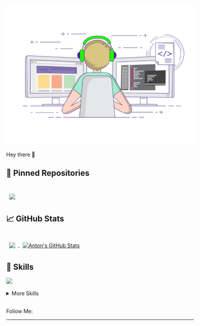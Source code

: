 [![Header](https://github.com/AntonAduisky/antonaduisky/blob/main/assets/CODER.gif)](https://github.com/AntonAduisky)

Hey there 👋

## 📌 Pinned Repositories

<br>

<a href="https://github.com/AntonAduisky/mesto-project">
  <img align="center" style="margin:0.5rem" src="https://github-readme-stats.vercel.app/api/pin/?username=antonaduisky&repo=mesto-project&title_color=ffffff&text_color=c9cacc&icon_color=4AB197&bg_color=1A2B34" />
</a>

<br>

## &#x1f4c8; GitHub Stats

<br>

<a href="https://github.com/AntonAduisky">
  <img align="center" style="margin:0.5rem" src="https://github-readme-stats.vercel.app/api/top-langs/?username=antonaduisky&hide=html,css&title_color=ffffff&text_color=c9cacc&icon_color=4AB197&bg_color=1A2B34" />
</a>

<a href="https://github.com/AntonAduisky">
  <img align="center" style="margin:0.5rem" src="https://github-readme-stats.vercel.app/api?username=antonaduisky&show_icons=true&line_height=27&count_private=true&title_color=ffffff&text_color=c9cacc&icon_color=4AB097&bg_color=1A2B34" alt="Anton's GitHub Stats" />
</a>

<br>

## 💼 Skills

<!-- ![](https://img.shields.io/badge/Code-React-informational?style=flat&logo=react&logoColor=white&color=4AB197)
![](https://img.shields.io/badge/Code-Redux-informational?style=flat&logo=Redux&logoColor=white&color=4AB197) -->
![](https://img.shields.io/badge/Code-JavaScript-informational?style=flat&logo=JavaScript&logoColor=white&color=4AB197)
<!-- ![](https://img.shields.io/badge/Code-TypeScript-informational?style=flat&logo=TypeScript&logoColor=white&color=4AB197) -->

<details>
<summary>More Skills</summary>
<br>

![](https://img.shields.io/badge/Style-HTML-090909?style=flat&logo=html5&logoColor=white&color=4AB197)
![](https://img.shields.io/badge/Style-CSS-informational?style=flat&logo=css3&logoColor=white&color=4AB197)
![](https://img.shields.io/badge/Style-Sass-informational?style=flat&logo=Sass&logoColor=white&color=4AB197)

<br>

![](https://img.shields.io/badge/Tools-NPM-informational?style=flat&logo=npm&logoColor=white&color=4AB197)
![](https://img.shields.io/badge/Tools-Postman-informational?style=flat&logo=Postman&logoColor=white&color=4AB197)
![](https://img.shields.io/badge/Tools-GitHub-informational?style=flat&logo=GitHub&logoColor=white&color=4AB197)

</details>

<br>

Follow Me:

--------------------------
